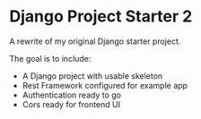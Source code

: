 # Django Project Starter 2

A rewrite of my original Django starter project.

The goal is to include:

* A Django project with usable skeleton
* Rest Framework configured for example app
* Authentication ready to go
* Cors ready for frontend UI

